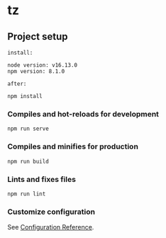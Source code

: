 # tz
## Project setup
```
install:

node version: v16.13.0
npm version: 8.1.0

after:

npm install

```

### Compiles and hot-reloads for development
```
npm run serve
```

### Compiles and minifies for production
```
npm run build
```

### Lints and fixes files
```
npm run lint
```

### Customize configuration
See [Configuration Reference](https://cli.vuejs.org/config/).
